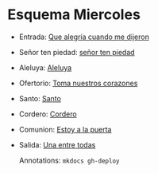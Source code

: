# Esquema Miercoles

- Entrada: [Que alegría cuando me dijeron](entrada/que_alegria_cuando_me_dijeron.md)
- Señor ten piedad: [señor ten piedad](senior_ten_piedad/senior_2.md)
- Aleluya: [Aleluya](aleluya/aleluya_g.md)
- Ofertorio: [Toma nuestros corazones](ofertorio/toma_nuestros_corazones.md)
- Santo: [Santo](santo/santo_1.md)
- Cordero: [Cordero](cordero/cordero_3.md)
- Comunion: [Estoy a la puerta](comunion/ya_no_eres_pan_y_vino.md)
- Salida: [Una entre todas](salida/una_entre_todas.md)

  Annotations:
  `mkdocs gh-deploy`
